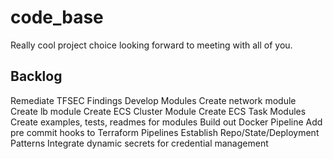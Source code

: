 # code_base


Really cool project choice looking forward to meeting with all of you.


## Backlog

Remediate TFSEC Findings
Develop Modules
    Create network module
    Create lb module
    Create ECS Cluster Module
    Create ECS Task Modules
    Create examples, tests, readmes for modules
Build out Docker Pipeline
Add pre commit hooks to Terraform Pipelines
Establish Repo/State/Deployment Patterns
Integrate dynamic secrets for credential management